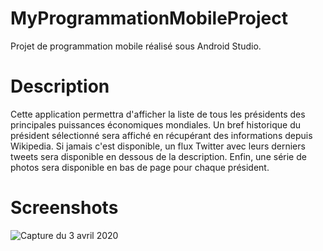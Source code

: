 # MyProgrammationMobileProject
Projet de programmation mobile réalisé sous Android Studio.

# Description
Cette application permettra d'afficher la liste de tous les présidents des principales puissances économiques mondiales.
Un bref historique du président sélectionné sera affiché en récupérant des informations depuis Wikipedia.
Si jamais c'est disponible, un flux Twitter avec leurs derniers tweets sera disponible en dessous de la description.
Enfin, une série de photos sera disponible en bas de page pour chaque président.

# Screenshots
![Capture du 3 avril 2020](https://drive.google.com/file/d/17S21FkqvCjU4g56V7A4Mi_XDv_qA9EH6/view?usp=sharing "Capture du 3 avril 2020")
